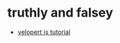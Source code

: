 # truthly and falsey

- [velopert js tutorial](https://learnjs.vlpt.us/useful/02-truthy-and-falsy.html)
